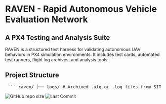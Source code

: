 # RAVEN - Rapid Autonomous Vehicle Evaluation Network
## A PX4 Testing and Analysis Suite

RAVEN is a structured test harness for validating autonomous UAV behaviors in PX4 simulation environments.
It includes test cards, automated test runners, flight log archives, and analysis tools.

## Project Structure
<pre> ``` raven/ ├── logs/ # Archived .ulg or .log files from SITL tests ├── scripts/ # Bash/Python scripts to automate tests or run PX4 ├── test_cards/ # Structured descriptions of each test case └── analysis/ # Scripts and notebooks to process & visualize logs ``` </pre>

![GitHub repo size](https://img.shields.io/github/repo-size/cpetrich3/RAVEN)
![Last Commit](https://img.shields.io/github/last-commit/cpetrich3/RAVEN)
